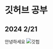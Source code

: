 # 깃허브 공부
## 2024 2/21

안녕하세요 
![깃헙](https://img.etnews.com/photonews/1704/938226_20170331142002_862_0001.jpg)
